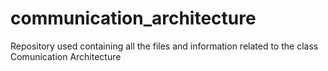 # communication_architecture
Repository used containing all the files and information related to the class Comunication Architecture
